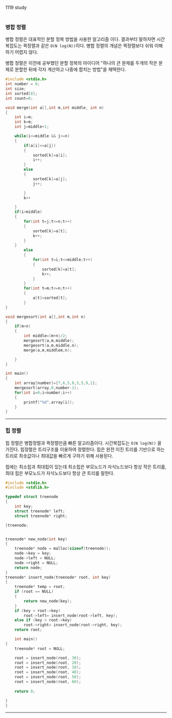 1119 study<br><br>


### 병합 정렬

병합 정렬은 대표적인 분할 정복 방법을 사용한 알고리즘 이다. 결과부터 말하자면 시간복잡도는 퀵정렬과 같은 `O(N log(N))`이다. 병합 정렬의 개념은 퀵정렬보다 쉬워 이해하기 어렵지 않다.
<br>

병합 정렬은 이전에 공부했던 분할 정복의 아이디어 "하나의 큰 문제를 두개의 작은 문제로 분할한 뒤에 각자 계산하고 나중에 합치는 방법"을 채택한다.

```c
#include <stdio.h>
int number = 8;
int size;
int sorted[8];
int count=0;

void merge(int a[],int m,int middle, int n)
{
	int i=m;
	int k=m;
	int j=middle+1;

	while(i<=middle && j<=n)
	{
		if(a[i]<=a[j])
		{
			sorted[k]=a[i];
			i++;
		}
		else
		{
			sorted[k]=a[j];
			j++;

		}
		k++

	}
	if(i>middle)
	{
		for(int t=j;t<=n;t++)
		{
			sorted[k]=a[t];
			k++;
		}
	}
		else
		{
			for(int t=i;t<=middle;t++)
			{
				sorted[k]=a[t];
				k++;
			}
		}
		for(int t=m;t<=n;t++)
		{
			a[t]=sorted[t];
		}
}

void mergesort(int a[],int m,int n)
{
	if(m<n)
	{
		int middle=(m+n)/2;
		mergesort(a,m,middle);
		mergesort(a,m,middle,n);
		merge(a,m,middlem,n);

	}
}

int main()
{
	int array[number]={7,6,5,8,3,5,9,1};
	mergesort(array,0,number-1);
	for(int i=0;i<number;i++)
	{
		printf("%d",array[i]);
	}
}
```

<hr>

### 힙 정렬

힙 정렬은 병합정렬과 퀵정렬만큼 빠른 알고리즘이다. 시간복잡도는 `O(N log(N))` 을 가진다. 힙정렬은 트리구조를 이용하여 정렬한다. 힙은 완전 이진 트리를 기반으로 하는 트리로 최솟값이나 최대값을 빠르게 구하기 위해 사용된다. 
<br>

힙에는 최소힙과 최대힙이 있는데 최소힙은 부모노드가 자식노드보다 항상 작은 트리를, 최대 힙은 부모노드가 자식노드보다 항상 큰 트리를 말한다.

```c
#include <stdio.h>
#include <stdlib.h>

typedef struct treenode
{
    int key;
    struct treenode* left;
    struct treenode* right;

}treenode;


treenode* new_node(int key)
{
    treenode* node = malloc(sizeof(treenode));
    node->key = key;
    node->left = NULL;
    node->right = NULL;
    return node;
}
treenode* insert_node(treenode* root, int key)
{
    treenode* temp = root;
    if (root == NULL)
    {
        return new_node(key);
    }
    if (key < root->key)
        root->left= insert_node(root->left, key);
    else if (key > root->key)
        root->right= insert_node(root->right, key);
    return root;

	int main()
{
    treenode* root = NULL;

    root = insert_node(root, 30);
    root = insert_node(root, 20);
    root = insert_node(root, 10);
    root = insert_node(root, 40);
    root = insert_node(root, 50);
    root = insert_node(root, 60);
 
    return 0;

}
}

```

<hr>



